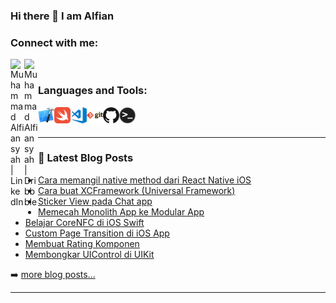 ### Hi there 👋 I am Alfian

### Connect with me:

[<img align="left" alt="Muhammad Alfiansyah | LinkedIn" width="22px" src="https://cdn.jsdelivr.net/npm/simple-icons@v3/icons/linkedin.svg" />][linkedin]
[<img align="left" alt="Muhammad Alfiansyah | Dribbble" width="22px" src="https://cdn.dribbble.com/assets/dribbble-ball-icon-4e54c54abecf8efe027abe6f8bc7794553b8abef3bdb49cd15797067cf80ca53.svg" />][dribbble]

<br />

### Languages and Tools:

<img align="left" alt="Xcode" width="26px" src="https://raw.githubusercontent.com/github/explore/80688e429a7d4ef2fca1e82350fe8e3517d3494d/topics/xcode/xcode.png" />
<img align="left" alt="Swift" width="26px" src="https://raw.githubusercontent.com/github/explore/80688e429a7d4ef2fca1e82350fe8e3517d3494d/topics/swift/swift.png" />
<img align="left" alt="Visual Studio Code" width="26px" src="https://raw.githubusercontent.com/github/explore/80688e429a7d4ef2fca1e82350fe8e3517d3494d/topics/visual-studio-code/visual-studio-code.png" />
<img align="left" alt="Git" width="26px" src="https://raw.githubusercontent.com/github/explore/80688e429a7d4ef2fca1e82350fe8e3517d3494d/topics/git/git.png" />
<img align="left" alt="GitHub" width="26px" src="https://raw.githubusercontent.com/github/explore/78df643247d429f6cc873026c0622819ad797942/topics/github/github.png" />
<img align="left" alt="Terminal" width="26px" src="https://raw.githubusercontent.com/github/explore/80688e429a7d4ef2fca1e82350fe8e3517d3494d/topics/terminal/terminal.png" />

<br />
<br />

---

### 📕 Latest Blog Posts

<!-- BLOG-POST-LIST:START -->
- [Cara memangil native method dari React Native iOS](https://alfian-official-mail.medium.com/cara-memangil-native-method-dari-react-native-ios-4b35f0c5b969)
- [Cara buat XCFramework (Universal Framework)](https://alfian-official-mail.medium.com/cara-buat-xcframework-universal-framework-808fbc24d947)
- [Sticker View pada Chat app](https://alfian-official-mail.medium.com/sticker-view-pada-chat-app-383ae9f63145)
- [Memecah Monolith App ke Modular App](https://medium.com/@alfian.official.mail/memecah-monolith-app-ke-modular-app-89090f2c6531)
- [Belajar CoreNFC di iOS Swift](https://medium.com/@alfian.official.mail/belajar-corenfc-di-ios-swift-8dde9fb5772d)
- [Custom Page Transition di iOS App](https://medium.com/@alfian.official.mail/custom-page-transition-di-ios-app-cb7ee3981b91)
- [Membuat Rating Komponen](https://medium.com/@alfian.official.mail/membuat-rating-komponen-d8f35d469bfa)
- [Membongkar UIControl di UIKit](https://medium.com/@alfian.official.mail/membongkar-uicontrol-di-uikit-9d97eac574ee)
<!-- BLOG-POST-LIST:END -->

➡️ [more blog posts...](https://medium.com/@alfian.official.mail)

---

[linkedin]: https://linkedin.com/in/alfian0
[dribbble]: https://dribbble.com/Alfiansyah
